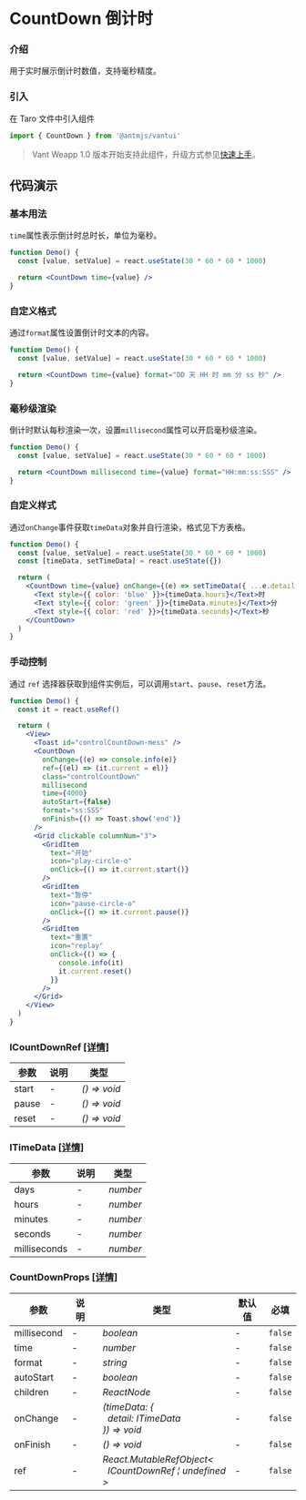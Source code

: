 # CountDown 倒计时

### 介绍

用于实时展示倒计时数值，支持毫秒精度。

### 引入

在 Taro 文件中引入组件

```js
import { CountDown } from '@antmjs/vantui'
```

> Vant Weapp 1.0 版本开始支持此组件，升级方式参见[快速上手](#/quickstart)。

## 代码演示

### 基本用法

`time`属性表示倒计时总时长，单位为毫秒。

```jsx
function Demo() {
  const [value, setValue] = react.useState(30 * 60 * 60 * 1000)

  return <CountDown time={value} />
}
```

### 自定义格式

通过`format`属性设置倒计时文本的内容。

```jsx
function Demo() {
  const [value, setValue] = react.useState(30 * 60 * 60 * 1000)

  return <CountDown time={value} format="DD 天 HH 时 mm 分 ss 秒" />
}
```

### 毫秒级渲染

倒计时默认每秒渲染一次，设置`millisecond`属性可以开启毫秒级渲染。

```jsx
function Demo() {
  const [value, setValue] = react.useState(30 * 60 * 60 * 1000)

  return <CountDown millisecond time={value} format="HH:mm:ss:SSS" />
}
```

### 自定义样式

通过`onChange`事件获取`timeData`对象并自行渲染，格式见下方表格。

```jsx
function Demo() {
  const [value, setValue] = react.useState(30 * 60 * 60 * 1000)
  const [timeData, setTimeData] = react.useState({})

  return (
    <CountDown time={value} onChange={(e) => setTimeData({ ...e.detail })}>
      <Text style={{ color: 'blue' }}>{timeData.hours}</Text>时
      <Text style={{ color: 'green' }}>{timeData.minutes}</Text>分
      <Text style={{ color: 'red' }}>{timeData.seconds}</Text>秒
    </CountDown>
  )
}
```

### 手动控制

通过 `ref` 选择器获取到组件实例后，可以调用`start`、`pause`、`reset`方法。

```jsx
function Demo() {
  const it = react.useRef()

  return (
    <View>
      <Toast id="controlCountDown-mess" />
      <CountDown
        onChange={(e) => console.info(e)}
        ref={(el) => (it.current = el)}
        class="controlCountDown"
        millisecond
        time={4000}
        autoStart={false}
        format="ss:SSS"
        onFinish={() => Toast.show('end')}
      />
      <Grid clickable columnNum="3">
        <GridItem
          text="开始"
          icon="play-circle-o"
          onClick={() => it.current.start()}
        />
        <GridItem
          text="暂停"
          icon="pause-circle-o"
          onClick={() => it.current.pause()}
        />
        <GridItem
          text="重置"
          icon="replay"
          onClick={() => {
            console.info(it)
            it.current.reset()
          }}
        />
      </Grid>
    </View>
  )
}
```

### ICountDownRef [[详情]](https://github.com/AntmJS/vantui/tree/main/packages/vantui/types/count-down.d.ts)

| 参数  | 说明 | 类型                                    |
| ----- | ---- | --------------------------------------- |
| start | -    | _&nbsp;&nbsp;()&nbsp;=>&nbsp;void<br/>_ |
| pause | -    | _&nbsp;&nbsp;()&nbsp;=>&nbsp;void<br/>_ |
| reset | -    | _&nbsp;&nbsp;()&nbsp;=>&nbsp;void<br/>_ |

### ITimeData [[详情]](https://github.com/AntmJS/vantui/tree/main/packages/vantui/types/count-down.d.ts)

| 参数         | 说明 | 类型                      |
| ------------ | ---- | ------------------------- |
| days         | -    | _&nbsp;&nbsp;number<br/>_ |
| hours        | -    | _&nbsp;&nbsp;number<br/>_ |
| minutes      | -    | _&nbsp;&nbsp;number<br/>_ |
| seconds      | -    | _&nbsp;&nbsp;number<br/>_ |
| milliseconds | -    | _&nbsp;&nbsp;number<br/>_ |

### CountDownProps [[详情]](https://github.com/AntmJS/vantui/tree/main/packages/vantui/types/count-down.d.ts)

| 参数        | 说明 | 类型                                                                                                                                | 默认值 | 必填    |
| ----------- | ---- | ----------------------------------------------------------------------------------------------------------------------------------- | ------ | ------- |
| millisecond | -    | _&nbsp;&nbsp;boolean<br/>_                                                                                                          | -      | `false` |
| time        | -    | _&nbsp;&nbsp;number<br/>_                                                                                                           | -      | `false` |
| format      | -    | _&nbsp;&nbsp;string<br/>_                                                                                                           | -      | `false` |
| autoStart   | -    | _&nbsp;&nbsp;boolean<br/>_                                                                                                          | -      | `false` |
| children    | -    | _&nbsp;&nbsp;ReactNode<br/>_                                                                                                        | -      | `false` |
| onChange    | -    | _&nbsp;&nbsp;(timeData:&nbsp;{<br/>&nbsp;&nbsp;&nbsp;&nbsp;detail:&nbsp;ITimeData<br/>&nbsp;&nbsp;})&nbsp;=>&nbsp;void<br/>_        | -      | `false` |
| onFinish    | -    | _&nbsp;&nbsp;()&nbsp;=>&nbsp;void<br/>_                                                                                             | -      | `false` |
| ref         | -    | _&nbsp;&nbsp;React.MutableRefObject<<br/>&nbsp;&nbsp;&nbsp;&nbsp;ICountDownRef&nbsp;&brvbar;&nbsp;undefined<br/>&nbsp;&nbsp;><br/>_ | -      | `false` |
